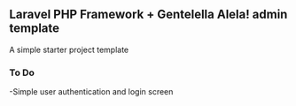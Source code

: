 ## Laravel PHP Framework + Gentelella Alela! admin template 

A simple starter project template


### To Do
-Simple user authentication and login screen


